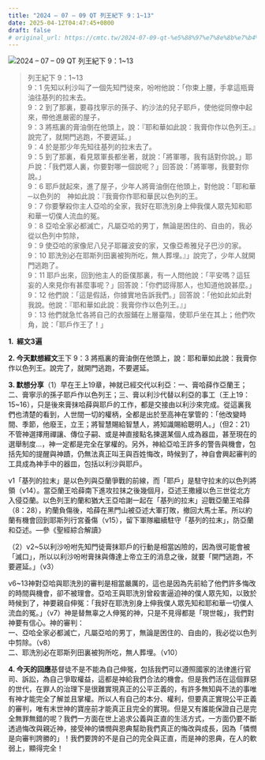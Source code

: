 ```yaml
---
title: "2024 – 07 – 09 QT 列王紀下 9：1~13"
date: 2025-04-12T04:47:45+0800
draft: false
# original_url: https://cmtc.tw/2024-07-09-qt-%e5%88%97%e7%8e%8b%e7%b4%80%e4%b8%8b-9%ef%bc%9a113
---
```


![2024 – 07 – 09 QT 列王紀下 9：1~13](/images/qt.jpg  "2024 – 07 – 09 QT 列王紀下 9：1~13")

> 列王紀下 9：1~13  
> 9：1 先知以利沙叫了一個先知門徒來，吩咐他說：「你束上腰，手拿這瓶膏油往基列的拉末去。  
> 9：2 到了那裏，要尋找寧示的孫子、約沙法的兒子耶戶，使他從同僚中起來，帶他進嚴密的屋子，  
> 9：3 將瓶裏的膏油倒在他頭上，說：『耶和華如此說：我膏你作以色列王。』說完了，就開門逃跑，不要遲延。」  
> 9：4 於是那少年先知往基列的拉末去了。  
> 9：5 到了那裏，看見眾軍長都坐著，就說：「將軍哪，我有話對你說。」耶戶說：「我們眾人裏，你要對哪一個說呢？」回答說：「將軍哪，我要對你說。」  
> 9：6 耶戶就起來，進了屋子，少年人將膏油倒在他頭上，對他說：「耶和華─以色列的　神如此說：『我膏你作耶和華民以色列的王。  
> 9：7 你要擊殺你主人亞哈的全家，我好在耶洗別身上伸我僕人眾先知和耶和華一切僕人流血的冤。  
> 9：8 亞哈全家必都滅亡，凡屬亞哈的男丁，無論是困住的、自由的，我必從以色列中剪除，  
> 9：9 使亞哈的家像尼八兒子耶羅波安的家，又像亞希雅兒子巴沙的家。  
> 9：10 耶洗別必在耶斯列田裏被狗所吃，無人葬埋。』」說完了，少年人就開門逃跑了。  
> 9：11 耶戶出來，回到他主人的臣僕那裏，有一人問他說：「平安嗎？這狂妄的人來見你有甚麼事呢？」回答說：「你們認得那人，也知道他說甚麼。」  
> 9：12 他們說：「這是假話，你據實地告訴我們。」回答說：「他如此如此對我說。他說：『耶和華如此說：我膏你作以色列王。』」  
> 9：13 他們就急忙各將自己的衣服鋪在上層臺階，使耶戶坐在其上；他們吹角，說：「耶戶作王了！」

**1.  經文3遍**

**2. 今天默想經文**王下 9：3 將瓶裏的膏油倒在他頭上，說：耶和華如此說：我膏你作以色列王。說完了，就開門逃跑，不要遲延。

**3. 默想分享**（1）早在王上19章，神就已經交代以利亞：一、膏哈薛作亞蘭王；二、膏寧示的孫子耶戶作以色列王；三、膏以利沙代替以利亞的事工（王上19：15~16），只是後來膏抹哈薛與耶戶的工作，都是交接由以利沙來完成。從這裏我們也清楚的看到，人世間一切的權柄，全都是出於至高神在掌管的：「他改變時間、季節，他廢王，立王；將智慧賜給智慧人，將知識賜給聰明人。」（但2：21）不管神選擇用禪讓、傳位子嗣、或是神直接點名揀選某個人成為器皿，甚至現在的選舉制度…，神一定都是完全在掌權的。另外，神給亞哈王許多的警告與機會，包括先知的提醒與神蹟，仍無法真正叫王與百姓悔改，時候到了，神自會興起審判的工具成為神手中的器皿，包括以利沙與耶戶。

v1「基列的拉末」是以色列與亞蘭爭戰的前線，而「耶戶」是駐守拉末的以色列將領（v14）。當亞蘭王哈薛南下進攻拉抹之後幾個月，亞述王撒縵以色三世從北方入侵亞蘭。以色列王約蘭和猶大王亞哈謝一起在「基列的拉末」迎戰亞蘭王哈薛（8：28），約蘭負傷後，哈薛在黑門山被亞述大軍打敗，撤回大馬士革。所以約蘭有機會回到耶斯列行宮養傷（v15），留下軍隊繼續駐守「基列的拉末」，防亞蘭和亞述。—參《聖經綜合解讀》

（2）v2~5以利沙吩咐先知門徒膏抹耶戶的行動是相當凶險的，因為很可能會被「滅口」，所以以利沙吩咐膏抹與傳達上帝立王的消息之後，就要「開門逃跑，不要遲延。」（v3）

v6~13神對亞哈與耶洗別的審判是相當嚴厲的，這也是因為先前給了他們許多悔改的時間與機會，卻不被理會。亞哈王與耶洗別曾殺害逼迫神的僕人眾先知，以致於時候到了，神要親自伸冤：「我好在耶洗別身上伸我僕人眾先知和耶和華一切僕人流血的冤。」（v7）神是替無辜之人伸冤的神，只是不見得都是「現世報」，我們對神要有信心。神的審判：  
一、亞哈全家必都滅亡，凡屬亞哈的男丁，無論是困住的、自由的，我必從以色列中剪除。（v8）  
二、耶洗別必在耶斯列田裏被狗所吃，無人葬埋。（v10）

**4. 今天的回應**基督徒不是不能為自己伸冤，包括我們可以遵照國家的法律進行官司、訴訟，為自己爭取權益，這都是神給我們合法的機會。但是我們活在這個罪惡的世代，在罪人的治理下是很難實現真正的公平正義的，有許多無知與不法的事唯有神才能完全了解並且掌權。所以人有自己的本分、權利，但要真正實現公平正義的審判，唯有末世神的寶座前才能真正且完全的實現。但是又有誰能保證自己是完全無罪無錯的呢？我們一方面在世上追求公義與正直的生活方式，一方面仍要不斷透過悔改與親近神，接受神的憐憫與恩典幫助我們真正的悔改與成長，因為「憐憫是向審判誇勝的」！我們要誇的不是自己的完全與正直，而是神的恩典，在人的軟弱上，顯得完全！